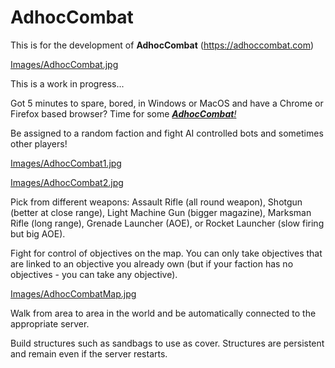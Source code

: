 # AdhocCombat

This is for the development of **AdhocCombat** (https://adhoccombat.com)

[Images/AdhocCombat.jpg](Images/AdhocCombat.jpg)

This is a work in progress...

Got 5 minutes to spare, bored, in Windows or MacOS and have a Chrome or Firefox based browser? Time for some [_**AdhocCombat**!_](https://adhoccombat.com)

Be assigned to a random faction and fight AI controlled bots and sometimes other players! 

[Images/AdhocCombat1.jpg](Images/AdhocCombat1.jpg)

[Images/AdhocCombat2.jpg](Images/AdhocCombat2.jpg)

Pick from different weapons: Assault Rifle (all round weapon), Shotgun (better at close range), Light Machine Gun (bigger magazine), Marksman Rifle (long range), Grenade Launcher (AOE), or Rocket Launcher (slow firing but big AOE).

Fight for control of objectives on the map. You can only take objectives that are linked to an objective you already own (but if your faction has no objectives - you can take any objective).

[Images/AdhocCombatMap.jpg](Images/AdhocCombatMap.jpg)

Walk from area to area in the world and be automatically connected to the appropriate server.

Build structures such as sandbags to use as cover. Structures are persistent and remain even if the server restarts.